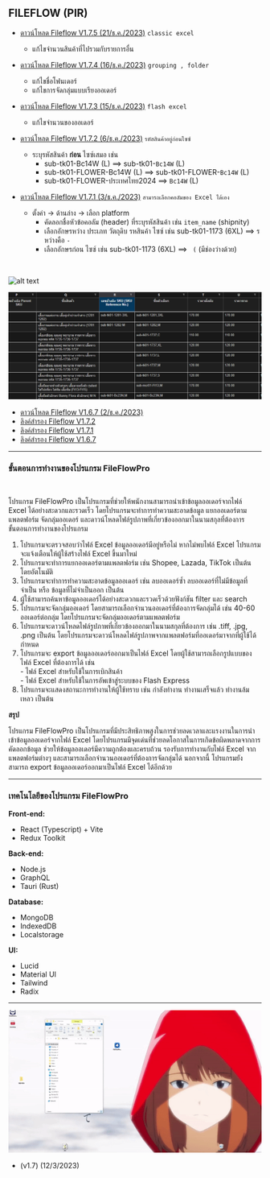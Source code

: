 ## FILEFLOW (PIR)

- [ดาวน์โหลด Fileflow V1.7.5 (21/ธ.ค./2023)](https://drive.usercontent.google.com/download?id=1sZp2-02Z-trcWT_atzUj0dPKz401IPhE&export=download&authuser=2&confirm=t&uuid=aa406def-03d6-48eb-b75e-023dc93a50bd&at=APZUnTWXLy6XODFmGIxIcsF0LlwH:1703130848941)
  `classic excel`

  - แก้ไขจำนวนสินค้าที่ไปรวมกับรายการอื่น

- [ดาวน์โหลด Fileflow V1.7.4 (16/ธ.ค./2023)](https://drive.usercontent.google.com/download?id=1iTXnXtsYlSjXnj501TtA493g711ryULn&export=download&authuser=2&confirm=t&uuid=51eae5f3-17d7-41b9-b0cc-9cd56be33890&at=APZUnTVYl17mo0wtqE5a79xOr4nZ:1702727145928)
  `grouping , folder`

  - แก้ไขชื่อโฟนเดอร์
  - แก้ไขการจัดกลุ่มแบบเรียงออเดอร์

- [ดาวน์โหลด Fileflow V1.7.3 (15/ธ.ค./2023)](https://drive.usercontent.google.com/download?id=1v6Q4pW08UtBJrcLMnam4IlPMCuZprQIo&export=download&authuser=2&confirm=t&uuid=c25c4faa-4261-4b5b-a8e0-c29b738f1f8a&at=APZUnTWcYQh7uiey4mhaZJKXry_x:1702602971280)
  `flash excel `

  - แก้ไขจำนวนของออเดอร์

- [ดาวน์โหลด Fileflow V1.7.2 (6/ธ.ค./2023)](https://drive.usercontent.google.com/download?id=1zhDHMPKqnOCyADp50V7ha-1rHBazMFbv&export=download&authuser=2&confirm=t&uuid=d524663c-19d2-42df-aee4-1c46ec3b7227&at=APZUnTXEa9dDJSDkgTaEvwSB5EYV:1701829591083)
  `รหัสสินค้าอยู่ก่อนไซซ์`

  - ระบุรหัสสินค้า <b>ก่อน</b> ไซซ์เสมอ เช่น
    - sub-tk01-Bc14W (L) ==> sub-tk01-`Bc14W` (L)
    - sub-tk01-FLOWER-Bc14W (L) ==> sub-tk01-FLOWER-`Bc14W` (L)
    - sub-tk01-FLOWER-ประเทศไทย2024 ==> `Bc14W` (L)

- [ดาวน์โหลด Fileflow V1.7.1 (3/ธ.ค./2023)](https://drive.usercontent.google.com/download?id=1CqRH6CrWtV3Adep58A66Kjc4eXgqojbh&export=download&authuser=2&confirm=t&uuid=f86c5fca-0162-4661-bd78-e7d170831602&at=APZUnTUeVRYdKi48lhkOSZEi9D5N%3A1701599843080)
  `สามารถเลือกคอลัมของ Excel ได้เอง`

  - ตั้งค่า -> ด้านล่าง -> เลือก platform
    - คัดลอกชื่อหัวข้อคอลัม (header) ที่ระบุรหัสสินค้า เช่น `item_name` (shipnity)
    - เลือกอักษรหว่าง ประเภท วัตถุดิบ รหสินค้า ไซซ์ เช่น sub-tk01-1173 (6XL) ==> รหว่างคือ `-`
    - เลือกอักษรก่อน ไซซ์ เช่น sub-tk01-1173 (6XL) ==> ` (` (มีช่องว่างด้วย)

<br>

![alt text](https://github.com/newsix6/download/blob/main/content/FileFlowPro/fileflowV1.7.2.gif?raw=true)

![alt text](https://github.com/newsix6/download/blob/main/FileFlowPro/content/excel_column.png?raw=true)

- [ดาวน์โหลด Fileflow V1.6.7 (2/ธ.ค./2023)](https://drive.usercontent.google.com/download?id=1AWv1F_OhyxMi5IUyIH4JyiWEGvaYpCTm&export=download&authuser=2&confirm=t&uuid=4a3b13d7-7c1e-4cf9-95f1-1b101da1f8ff&at=APZUnTW4_b5_q88WotqKlmCjDaDs:1701518760474)
- [ลิงค์สำรอง Fileflow V1.7.2](https://drive.google.com/file/d/1zhDHMPKqnOCyADp50V7ha-1rHBazMFbv/view?usp=drive_link)
- [ลิงค์สำรอง Fileflow V1.7.1](https://drive.google.com/file/d/1CqRH6CrWtV3Adep58A66Kjc4eXgqojbh/view?usp=drive_link)
- [ลิงค์สำรอง Fileflow V1.6.7](https://drive.google.com/file/d/1AWv1F_OhyxMi5IUyIH4JyiWEGvaYpCTm/view?usp=drive_link)

<hr>

### ขั้นตอนการทำงานของโปรแกรม FileFlowPro

<br>

โปรแกรม FileFlowPro เป็นโปรแกรมที่ช่วยให้พนักงานสามารถนำเข้าข้อมูลออเดอร์จากไฟล์ Excel ได้อย่างสะดวกและรวดเร็ว โดยโปรแกรมจะทำการทำความสะอาดข้อมูล แยกออเดอร์ตามแพลตฟอร์ม จัดกลุ่มออเดอร์ และดาวน์โหลดไฟล์รูปภาพที่เกี่ยวข้องออกมาในนามสกุลที่ต้องการ
<br>
ขั้นตอนการทำงานของโปรแกรม

1. โปรแกรมจะตรวจสอบว่าไฟล์ Excel ข้อมูลออเดอร์มีอยู่หรือไม่ หากไม่พบไฟล์ Excel โปรแกรมจะแจ้งเตือนให้ผู้ใช้สร้างไฟล์ Excel ขึ้นมาใหม่
2. โปรแกรมจะทำการแยกออเดอร์ตามแพลตฟอร์ม เช่น Shopee, Lazada, TikTok เป็นต้น โดยอัตโนมัติ
3. โปรแกรมจะทำการทำความสะอาดข้อมูลออเดอร์ เช่น ลบออเดอร์ซ้ำ ลบออเดอร์ที่ไม่มีข้อมูลที่จำเป็น หรือ ข้อมูลที่ไม่จำเป็นออก เป็นต้น
4. ผู้ใช้สามารถค้นหาข้อมูลออเดอร์ได้อย่างสะดวกและรวดเร็วด้วยฟังก์ชัน filter และ search
5. โปรแกรมจะจัดกลุ่มออเดอร์ โดยสามารถเลือกจำนวนออเดอร์ที่ต้องการจัดกลุ่มได้ เช่น 40-60 ออเดอร์ต่อกลุ่ม โดยโปรแกรมจะจัดกลุ่มออเดอร์ตามแพลตฟอร์ม
6. โปรแกรมจะดาวน์โหลดไฟล์รูปภาพที่เกี่ยวข้องออกมาในนามสกุลที่ต้องการ เช่น .tiff, .jpg, .png เป็นต้น โดยโปรแกรมจะดาวน์โหลดไฟล์รูปภาพจากแพลตฟอร์มที่ออเดอร์มาจากที่ผู้ใช้ได้กำหนด
7. โปรแกรมจะ export ข้อมูลออเดอร์ออกมาเป็นไฟล์ Excel โดยผู้ใช้สามารถเลือกรูปแบบของไฟล์ Excel ที่ต้องการได้ เช่น
   <br>- ไฟล์ Excel สำหรับใช้ในการเบิกสินค้า
   <br>- ไฟล์ Excel สำหรับใช้ในการอัพเข้าสู่ระบบของ Flash Express
8. โปรแกรมจะแสดงสถานะการทำงานให้ผู้ใช้ทราบ เช่น กำลังทำงาน ทำงานเสร็จแล้ว ทำงานล้มเหลว เป็นต้น

<b>สรุป</b>

โปรแกรม FileFlowPro เป็นโปรแกรมที่มีประสิทธิภาพสูงในการช่วยลดเวลาและแรงงานในการนำเข้าข้อมูลออเดอร์จากไฟล์ Excel โดยโปรแกรมมีจุดเด่นที่ช่วยลดโอกาสในการเกิดข้อผิดพลาดจากการคัดลอกข้อมูล ช่วยให้ข้อมูลออเดอร์มีความถูกต้องและครบถ้วน รองรับการทำงานกับไฟล์ Excel จากแพลตฟอร์มต่างๆ และสามารถเลือกจำนวนออเดอร์ที่ต้องการจัดกลุ่มได้ นอกจากนี้ โปรแกรมยังสามารถ export ข้อมูลออเดอร์ออกมาเป็นไฟล์ Excel ได้อีกด้วย

<hr>

### เทคโนโลยีของโปรแกรม FileFlowPro

<b>Front-end:</b>
<br>

- React (Typescript) + Vite
- Redux Toolkit

<b>Back-end:</b>
<br>

- Node.js
- GraphQL
- Tauri (Rust)

<b>Database:</b>
<br>

- MongoDB
- IndexedDB
- Localstorage

<b>UI:</b>
<br>

- Lucid
- Material UI
- Tailwind
- Radix

 <hr>

![alt text](https://github.com/newsix6/download/blob/main/FileFlowPro/content/FileFlowPro.gif?raw=true)
<br>

- (v1.7) (12/3/2023)

